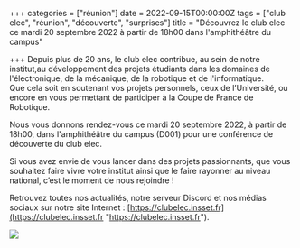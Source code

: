 +++
categories = ["réunion"]
date = 2022-09-15T00:00:00Z
tags = ["club elec", "réunion", "découverte", "surprises"]
title = "Découvrez le club elec ce mardi 20 septembre 2022 à partir de 18h00 dans l'amphithéâtre du campus"

+++
Depuis plus de 20 ans, le club elec contribue, au sein de notre institut,au développement des projets étudiants dans les domaines de l'électronique, de la mécanique, de la robotique et de l'informatique.  
Que cela soit en soutenant vos projets personnels, ceux de l’Université, ou encore en vous permettant de participer à la Coupe de France de Robotique.

Nous vous donnons rendez-vous ce mardi 20 septembre 2022, à partir de 18h00, dans l'amphithéâtre du campus (D001) pour une conférence de découverte du club elec.

Si vous avez envie de vous lancer dans des projets passionnants, que vous souhaitez faire vivre votre institut ainsi que le faire rayonner au niveau national, c’est le moment de nous rejoindre !

Retrouvez toutes nos actualités, notre serveur Discord et nos médias sociaux sur notre site Internet : [https://clubelec.insset.fr](https://clubelec.insset.fr "https://clubelec.insset.fr").

![](/uploads/affiche-presentation-2022.jpg)